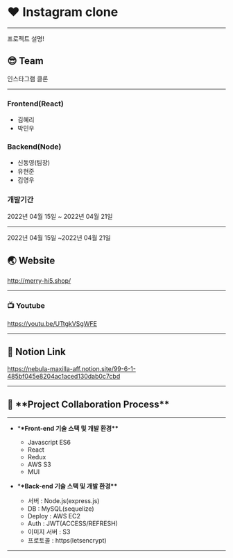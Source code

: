 # :hearts: Instagram clone

---

프로젝트 설명!

## :sunglasses: Team

인스타그램 클론

---

### Frontend(React)

- 김혜리
- 박민우

### Backend(Node)

- 신동영(팀장)
- 유현준
- 김영우

### 개발기간

2022년 04월 15일 ~ 2022년 04월 21일

---

2022년 04월 15일 ~2022년 04월 21일

## :earth_asia: Website

http://merry-hi5.shop/

---

### :tv: Youtube

https://youtu.be/UTtgkVSgWFE

---

## :balloon: Notion Link

https://nebula-maxilla-aff.notion.site/99-6-1-485bf045e8204ac1aced130dab0c7cbd

---

## :speech_balloon: \***\*Project Collaboration Process\*\***

---

- \***\*Front-end 기술 스택 및 개발 환경\*\***

  - Javascript ES6
  - React
  - Redux
  - AWS S3
  - MUI

- \***\*Back-end 기술 스택 및 개발 환경\*\***

  - 서버 : Node.js(express.js)
  - DB : MySQL(sequelize)
  - Deploy : AWS EC2
  - Auth : JWT(ACCESS/REFRESH)
  - 이미지 서버 : S3
  - 프로토콜 : https(letsencrypt)

---
